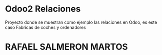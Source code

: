 # Odoo2 Relaciones
Proyecto donde se muestran como ejemplo las relaciones en Odoo, es este caso Fabricas de coches y ordenadores



# RAFAEL SALMERON MARTOS
